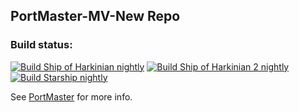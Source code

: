## PortMaster-MV-New Repo

### Build status:
[![Build Ship of Harkinian nightly](https://github.com/ben-willmore/PortMaster-MV-New/actions/workflows/build_soh_nightly.yaml/badge.svg)](https://github.com/ben-willmore/PortMaster-MV-New/actions/workflows/build_soh_nightly.yaml)
[![Build Ship of Harkinian 2 nightly](https://github.com/ben-willmore/PortMaster-MV-New/actions/workflows/build_soh2_nightly.yaml/badge.svg)](https://github.com/ben-willmore/PortMaster-MV-New/actions/workflows/build_soh2_nightly.yaml)
[![Build Starship nightly](https://github.com/ben-willmore/PortMaster-MV-New/actions/workflows/build_starship_nightly.yaml/badge.svg)](https://github.com/ben-willmore/PortMaster-MV-New/actions/workflows/build_starship_nightly.yaml)

See [PortMaster](https://portmaster.games/) for more info.
